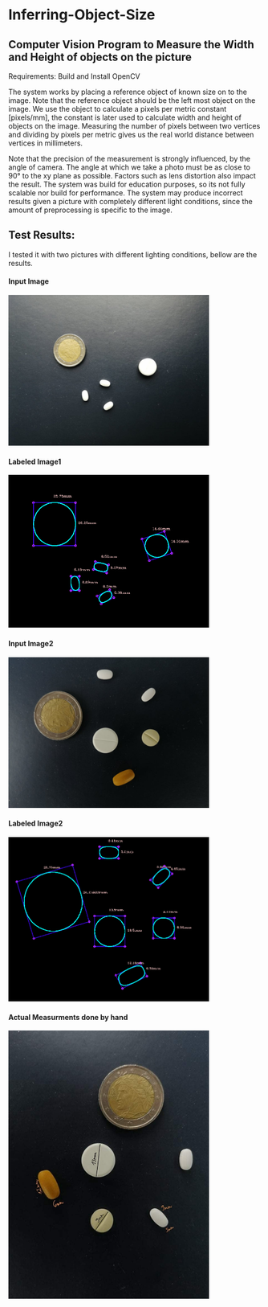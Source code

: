# Inferring-Object-Size

## Computer Vision Program to Measure the Width and Height of objects on the picture

Requirements: Build and Install OpenCV

The system works by placing a reference object of known size on to the image.
Note that the reference object should be the left most object on the image.
We use the object to calculate a pixels per metric constant [pixels/mm],
the constant is later used to calculate width and height of objects on the image.
Measuring the number of pixels between two vertices and dividing by
pixels per metric gives us the real world distance between vertices in millimeters.

Note that the precision of the measurement is strongly influenced, by the angle of
camera. The angle at which we take a photo must be as close to 90&deg; to the xy plane
as possible. Factors such as lens distortion also impact the result. The system was build for education purposes, 
so its not fully scalable nor build for performance. The system may produce incorrect results given a picture 
with completely different light conditions, since the amount of preprocessing is specific to the image.
 
## Test Results:
I tested it with two pictures with different lighting conditions, bellow are the results.

#### Input Image
<img src="test_image1.jpg" width="400">

#### Labeled Image1
<img src="test_image1_results.jpg" width="400">

#### Input Image2 
<img src="test_image2.jpg" width="400">

#### Labeled Image2
<img src="test_image2_results.jpg" width="400">
 
#### Actual Measurments done by hand
<img src="real.jpg" width="400">
  
    
